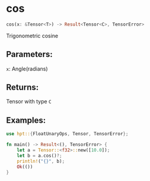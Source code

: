 # cos
```rust
cos(x: &Tensor<T>) -> Result<Tensor<C>, TensorError>
```
Trigonometric cosine
## Parameters:
`x`: Angle(radians)
## Returns:
Tensor with type `C`
## Examples:
```rust
use hpt::{FloatUnaryOps, Tensor, TensorError};

fn main() -> Result<(), TensorError> {
    let a = Tensor::<f32>::new([10.0]);
    let b = a.cos()?;
    println!("{}", b);
    Ok(())
}
```